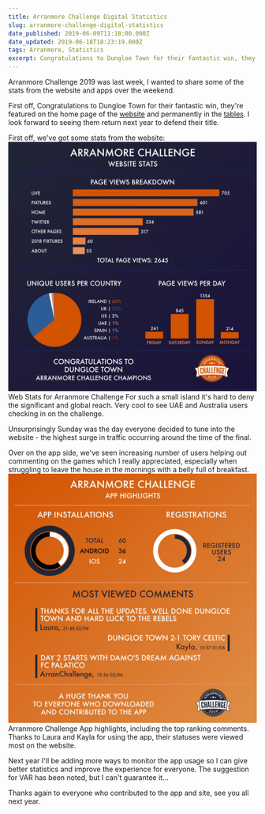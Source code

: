 ```yaml
---
title: Arranmore Challenge Digital Statistics
slug: arranmore-challenge-digital-statistics
date_published: 2019-06-09T11:18:00.000Z
date_updated: 2019-06-18T18:23:19.000Z
tags: Arranmore, Statistics
excerpt: Congratulations to Dungloe Town for their fantastic win, they're featured on the home page of the website and permanently in the tables. I look forward to seeing them return next year to defend their title.
---
```


Arranmore Challenge 2019 was last week, I wanted to share some of the stats from the website and apps over the weekend.

First off, Congratulations to Dungloe Town for their fantastic win, they're featured on the home page of the [website](https://arranmorechallenge.com) and permanently in the [tables](https://arranmorechallenge.com/about). I look forward to seeing them return next year to defend their title.

First off, we've got some stats from the website:
![](/images/2019/06/web_stats_1-2.jpg)Web Stats for Arranmore Challenge
For such a small island it's hard to deny the significant and global reach. Very cool to see UAE and Australia users checking in on the challenge.

Unsurprisingly Sunday was the day everyone decided to tune into the website - the highest surge in traffic occurring around the time of the final.

Over on the app side, we've seen increasing number of users helping out commenting on the games which I really appreciated, especially when struggling to leave the house in the mornings with a belly full of breakfast.
![](/images/2019/06/app_highlights.jpg)Arranmore Challenge App highlights, including the top ranking comments.
Thanks to Laura and Kayla for using the app, their statuses were viewed most on the website.

Next year I'll be adding more ways to monitor the app usage so I can give better statistics and improve the experience for everyone. The suggestion for VAR has been noted, but I can't guarantee it...

Thanks again to everyone who contributed to the app and site, see you all next year.
